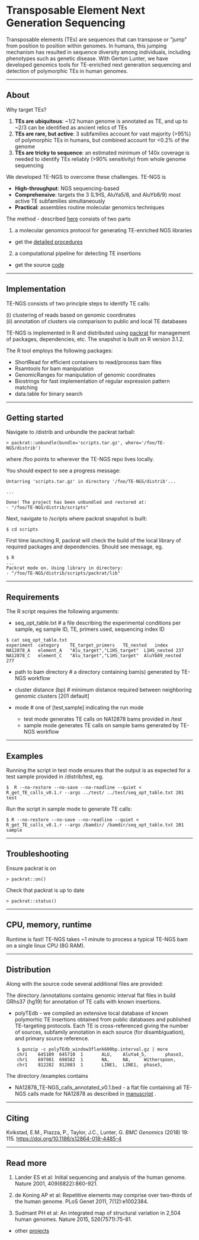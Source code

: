 # Transposable Element Next Generation Sequencing  

Transposable elements (TEs) are sequences that can transpose or "jump" from position to position within genomes. In humans, this jumping mechanism has resulted in sequence diversity among individuals, including phenotypes such as genetic disease. With Gerton Lunter, we have developed genomics tools for TE-enriched next generation sequencing and detection of polymorphic TEs in human genomes.   

---
## About  
Why target TEs?  

1. **TEs are ubiquitous**: ~1/2 human genome is annotated as TE, and up to ~2/3 can be identified as ancient relics of TEs
2. **TEs are rare, but active**: 3 subfamilies account for vast majority (>95%) of polymorphic TEs in humans, but combined account for <0.2% of the genome
3. **TEs are tricky to sequence**: an estimated minimum of 140x coverage is needed to identify TEs reliably (>90% sensitivity) from whole genome sequencing 

We developed TE-NGS to overcome these challenges. TE-NGS is

- **High-throughput**: NGS sequencing-based
- **Comprehensive**: targets the 3 (L1HS, AluYa5/8, and AluYb8/9) most active TE subfamilies simultaneously
- **Practical**: assembles routine molecular genomics techniques 

The method - described [here](http://rdcu.be/F6w6) consists of two parts
  
1. a molecular genomics protocol for generating TE-enriched NGS libraries  
- get the [detailed procedures](https://link.springer.com/article/10.1186%2Fs12864-018-4485-4#SupplementaryMaterial)   
 
2. a computational pipeline for detecting TE insertions   
- get the source [code](https://github.com/ekviky/TE-NGS)  

---
## Implementation  

TE-NGS consists of two principle steps to identify TE calls:  
 
  (i) clustering of reads based on genomic coordinates   
  (ii) annotation of clusters via comparison to public and local TE databases   

TE-NGS is implemented in R and distributed using [packrat](https://github.com/rstudio/packrat) for management of packages, dependencies, etc. The snapshot is built on R version 3.1.2.  

The R tool employs the following packages:  
- ShortRead for efficient containers to read/process bam files
- Rsamtools for bam manipulation  
- GenomicRanges for manipulation of genomic coordinates  
- Biostrings for fast implementation of regular expression pattern matching  
- data.table for binary search   

---
## Getting started  

Navigate to /distrib and unbundle the packrat tarball:    
 
    > packrat::unbundle(bundle='scripts.tar.gz', where='/foo/TE-NGS/distrib')  

where /foo points to wherever the TE-NGS repo lives locally.

You should expect to see a progress message:   

    Untarring 'scripts.tar.gz' in directory '/foo/TE-NGS/distrib'...  

    ...  

    Done! The project has been unbundled and restored at:  
    - "/foo/TE-NGS/distrib/scripts"  


Next, navigate to /scripts where packrat snapshot is built:
 
    $ cd scripts 

First time launching R, packrat will check the build of the local library of required packages and dependencies. Should see message, eg.  

    $ R
    ...
    Packrat mode on. Using library in directory:  
    - "/foo/TE-NGS/distrib/scripts/packrat/lib"  
---
## Requirements

The R script requires the following arguments:
- seq_opt_table.txt # a file describing the experimental conditions per sample, eg sample ID, TE, primers used, sequencing index ID 
```
$ cat seq_opt_table.txt
experiment	category	TE_target_primers	TE_nested	index
NA12878_A	element_A	"Alu_target","L1HS_target"	L1HS_nested	237
NA12878_C	element_C	"Alu_target","L1HS_target"	AluYb89_nested	277
```

- path to bam directory # a directory containing bam(s) generated by TE-NGS workflow  

- cluster distance (bp) # minimum distance required between neighboring genomic clusters [201 default]  

- mode # one of [test,sample] indicating the run mode  
  - test mode generates TE calls on NA12878 bams provided in /test
  - sample mode generates TE calls on sample bams generated by TE-NGS workflow

---
## Examples

Running the script in test mode ensures that the output is as expected for a test sample provided in /distrib/test, eg.   

    $  R --no-restore --no-save --no-readline --quiet < R_get_TE_calls_v0.1.r --args ../test/ ../test/seq_opt_table.txt 201 test  


Run the script in sample mode to generate TE calls:  
    
    $ R --no-restore --no-save --no-readline --quiet < R_get_TE_calls_v0.1.r --args /bamdir/ /bamdir/seq_opt_table.txt 201 sample  

---
## Troubleshooting

Ensure packrat is on  

    > packrat::on()

Check that packrat is up to date

    > packrat::status()

---
## CPU, memory, runtime

Runtime is fast! TE-NGS takes ~1 minute to process a typical TE-NGS bam on a single linux CPU (8G RAM).

---
## Distribution
Along with the source code several additional files are provided:   

The directory /annotations contains genomic interval flat files in build GRhs37 (hg19) for annotation of TE calls with known insertions.   

- polyTEdb - we compiled an extensive local database of known polymorhic TE insertions obtained from public databases and published TE-targeting protocols. Each TE is cross-referenced giving the number of sources, subfamily annotation in each source (for disambiguation), and primary source reference. 
```
    $ gunzip -c polyTEdb_window3flank600bp.interval.gz | more  
    chr1    645109  645710  1       ALU,    AluYa4_5,       phase3, 
    chr1    697981  698582  1       NA,     NA,     Witherspoon, 
    chr1    812282  812883  1       LINE1,  LINE1,  phase3, 
```

The directory /examples contains 

- NA12878_TE-NGS_calls_annotated_v0.1.bed - a flat file containing all TE-NGS calls made for NA12878 as described in [manuscript](https://doi.org/10.1101/192708) .  

---
## Citing
Kvikstad, E.M., Piazza, P., Taylor, J.C., Lunter, G. *BMC Genomics* (2018) 19: 115. https://doi.org/10.1186/s12864-018-4485-4

---
## Read more
1. Lander ES et al: Initial sequencing and analysis of the human genome. Nature 2001, 409(6822):860-921.

2. de Koning AP et al: Repetitive elements may comprise over two-thirds of the human genome. PLoS Genet 2011, 7(12):e1002384.

3. Sudmant PH et al: An integrated map of structural variation in 2,504 human genomes. Nature 2015, 526(7571):75-81.

- other [projects](https://ekviky.github.io/about/)
